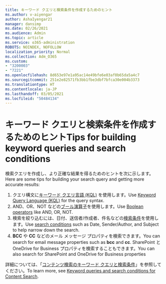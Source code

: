 ```yaml
---
title: キーワード クエリと検索条件を作成するためのヒント
ms.author: v-aiyengar
author: AshaIyengar21
manager: dansimp
ms.date: 02/26/2021
ms.audience: Admin
ms.topic: article
ms.service: o365-administration
ROBOTS: NOINDEX, NOFOLLOW
localization_priority: Normal
ms.collection: Adm_O365
ms.custom:
- "3200003"
- "7221"
ms.openlocfilehash: 8d653e97e1a95ac14e49bfe6e03af0b65da5a4c7
ms.sourcegitcommit: 251e2e82571fb3bb1fbe3dbf7bfca30e004b3373
ms.translationtype: HT
ms.contentlocale: ja-JP
ms.lasthandoff: 03/05/2021
ms.locfileid: "50484134"
---
```

# <a name="tips-for-building-keyword-queries-and-search-conditions"></a><span data-ttu-id="17567-102">キーワード クエリと検索条件を作成するためのヒント</span><span class="sxs-lookup"><span data-stu-id="17567-102">Tips for building keyword queries and search conditions</span></span>

<span data-ttu-id="17567-103">検索クエリを作成し、より正確な結果を得るためのヒントを次に示します。</span><span class="sxs-lookup"><span data-stu-id="17567-103">Here are some tips for building your search query and getting more accurate results:</span></span>

1. <span data-ttu-id="17567-104">クエリ構文に[キーワード クエリ言語 (KQL)](https://go.microsoft.com/fwlink/?linkid=2101591) を使用します。</span><span class="sxs-lookup"><span data-stu-id="17567-104">Use [Keyword Query Language (KQL)](https://go.microsoft.com/fwlink/?linkid=2101591) for the query syntax.</span></span>
1. <span data-ttu-id="17567-105">AND、OR、NOT などの[ブール演算子](https://go.microsoft.com/fwlink/?linkid=2101592)を使用します。</span><span class="sxs-lookup"><span data-stu-id="17567-105">Use [Boolean operators](https://go.microsoft.com/fwlink/?linkid=2101592) like AND, OR, NOT.</span></span>
1. <span data-ttu-id="17567-106">検索を絞り込むには、日付、送信者/作成者、件名などの[検索条件](https://go.microsoft.com/fwlink/?linkid=2102410)を使用します。</span><span class="sxs-lookup"><span data-stu-id="17567-106">Use [search conditions](https://go.microsoft.com/fwlink/?linkid=2102410) such as Date, Sender/Author, and Subject to help narrow down the search.</span></span>
1. <span data-ttu-id="17567-107">**BCC** や **CC** などのメール メッセージ プロパティを検索できます。</span><span class="sxs-lookup"><span data-stu-id="17567-107">You can search for email message properties such as **bcc** and **cc**.</span></span> <span data-ttu-id="17567-108">SharePoint と OneDrive for Business プロパティを検索することもできます。</span><span class="sxs-lookup"><span data-stu-id="17567-108">You can also search for SharePoint and OneDrive for Business properties</span></span>

<span data-ttu-id="17567-109">詳細については、「[コンテンツ検索のキーワード クエリと検索条件](https://go.microsoft.com/fwlink/?linkid=2102411)」を参照してください。</span><span class="sxs-lookup"><span data-stu-id="17567-109">To learn more, see [Keyword queries and search conditions for Content Search](https://go.microsoft.com/fwlink/?linkid=2102411).</span></span>
